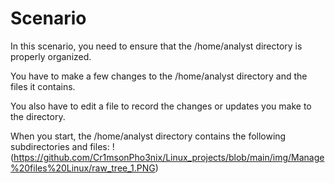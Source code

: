 # Scenario
In this scenario, you need to ensure that the /home/analyst directory is properly organized.

You have to make a few changes to the /home/analyst directory and the files it contains.

You also have to edit a file to record the changes or updates you make to the directory.

When you start, the /home/analyst directory contains the following subdirectories and files:
!(https://github.com/Cr1msonPho3nix/Linux_projects/blob/main/img/Manage%20files%20Linux/raw_tree_1.PNG)